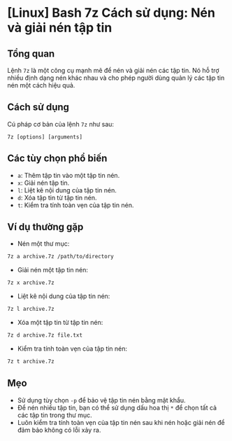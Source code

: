 # [Linux] Bash 7z Cách sử dụng: Nén và giải nén tập tin

## Tổng quan
Lệnh `7z` là một công cụ mạnh mẽ để nén và giải nén các tập tin. Nó hỗ trợ nhiều định dạng nén khác nhau và cho phép người dùng quản lý các tập tin nén một cách hiệu quả.

## Cách sử dụng
Cú pháp cơ bản của lệnh `7z` như sau:
```
7z [options] [arguments]
```

## Các tùy chọn phổ biến
- `a`: Thêm tập tin vào một tập tin nén.
- `x`: Giải nén tập tin.
- `l`: Liệt kê nội dung của tập tin nén.
- `d`: Xóa tập tin từ tập tin nén.
- `t`: Kiểm tra tính toàn vẹn của tập tin nén.

## Ví dụ thường gặp
- Nén một thư mục:
```bash
7z a archive.7z /path/to/directory
```

- Giải nén một tập tin nén:
```bash
7z x archive.7z
```

- Liệt kê nội dung của tập tin nén:
```bash
7z l archive.7z
```

- Xóa một tập tin từ tập tin nén:
```bash
7z d archive.7z file.txt
```

- Kiểm tra tính toàn vẹn của tập tin nén:
```bash
7z t archive.7z
```

## Mẹo
- Sử dụng tùy chọn `-p` để bảo vệ tập tin nén bằng mật khẩu.
- Để nén nhiều tập tin, bạn có thể sử dụng dấu hoa thị `*` để chọn tất cả các tập tin trong thư mục.
- Luôn kiểm tra tính toàn vẹn của tập tin nén sau khi nén hoặc giải nén để đảm bảo không có lỗi xảy ra.